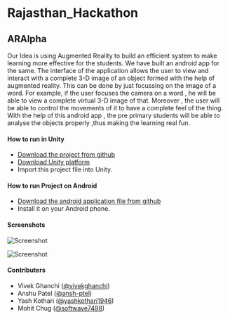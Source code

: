 # Rajasthan_Hackathon

## ARAlpha

<p>Our Idea is using Augmented Reality to build an efficient system to make learning more effective for the students. We have built an android app for the same. The interface of the application allows the user to view and interact with  a complete 3-D image of an object formed with the help of augmented reality. This can be done by just focussing on the image of a word.
For example, if the user focuses the camera on a word , he will be able to view a complete virtual 3-D image of that. Moreover , the user will be able to control the movements of it to have a complete feel of the thing. 
With the help of this android app , the pre primary students will be able to analyse the objects properly ,thus making the learning real fun.</p>
 
#### How to run in Unity
 * [Download the project from github](https://github.com/ansh-ptel/Rajasthan_Hackathon)
 * [Download Unity platform](https://unity3d.com/get-unity/download)
 * Import this project file into Unity. 
 
#### How to run Project on Android
* [Download the android application file from github](https://github.com/ansh-ptel/Rajasthan_Hackathon/tree/master/Apk)
* Install it on your Android phone.

#### Screenshots
![Screenshot](https://raw.github.com/vivekghanchi/Rajasthan_Hackathon/master/ScreenShot/marker.jpg)

![Screenshot](https://raw.github.com/vivekghanchi/Rajasthan_Hackathon/master/ScreenShot/marker1.jpg)

#### Contributers

- Vivek Ghanchi ([@vivekghanchi](https://github.com/vivekghanchi))
- Anshu Patel  ([@ansh-ptel](https://github.com/ansh-ptel))
- Yash Kothari  ([@yashkothari1946](https://github.com/yashkothari1946))
- Mohit Chug ([@softwave7498](https://github.com/softwave7498))

